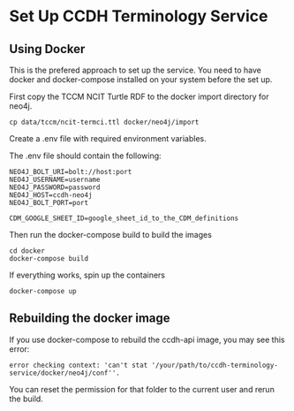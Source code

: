 # Set Up CCDH Terminology Service

## Using Docker

This is the prefered approach to set up the service. You need to have
docker and docker-compose installed on your system before the set up. 

First copy the TCCM NCIT Turtle RDF to the docker import directory for neo4j. 

```shell
cp data/tccm/ncit-termci.ttl docker/neo4j/import
```

Create a .env file with required environment variables. 

The .env file should contain the following:

```
NEO4J_BOLT_URI=bolt://host:port
NEO4J_USERNAME=username
NEO4J_PASSWORD=password
NEO4J_HOST=ccdh-neo4j
NEO4J_BOLT_PORT=port

CDM_GOOGLE_SHEET_ID=google_sheet_id_to_the_CDM_definitions
```

Then run the docker-compose build to build the images

```shell
cd docker
docker-compose build
```

If everything works, spin up the containers

```shell
docker-compose up
```

## Rebuilding the docker image

If you use docker-compose to rebuild the ccdh-api image, you may see this error: 

```
error checking context: 'can't stat '/your/path/to/ccdh-terminology-service/docker/neo4j/conf''. 
```

You can reset the permission for that folder to the current user and rerun the build. 